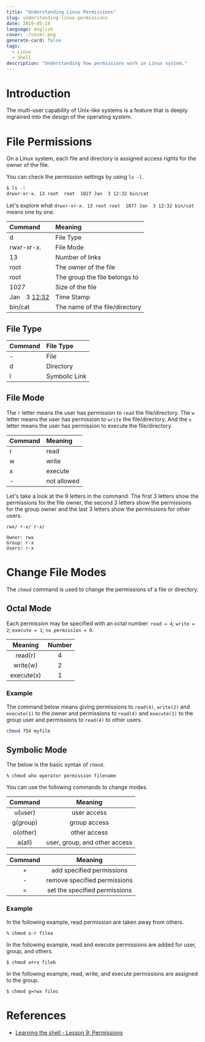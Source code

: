 ```yaml
---
title: "Understanding Linux Permissions"
slug: understanding-linux-permissions
date: 2019-05-14
language: english
cover: ./cover.png
generate-card: false
tags:
  - Linux
  - Shell
description: "Understanding how permissions work in Linux system."
---
```

# Introduction

 The multi-user capability of Unix-like systems is a feature that is deeply ingrained into the design of the operating system.

# File Permissions
On a Linux system, each file and directory is assigned access rights for the owner of the file.

You can check the permission settings by using `ls -l`.

```bash
$ ls -l 
drwxr-xr-x. 13 root  root  1027 Jan  3 12:32 bin/cat
```

Let's explore what `drwxr-xr-x. 13 root root  1077 Jan  3 12:32 bin/cat` means one by one.

| Command | Meaning |
|:--|:--|
|d|File Type|
|rwxr-xr-x.|File Mode|
|13|Number of links|
|root   |The owner of the file|
|root   |The group the file belongs to|
|1027  |Size of the file    |
|Jan　3 <u>12:32</u>   |Time Stamp   |
|bin/cat  |The name of the file/directory|

## File Type
|Command |File Type|
|:--|:--|
|-  |File|
|d  |Directory|
|l   |Symbolic Link|

## File Mode
The `r` letter means the user has permission to `read` the file/directory. The `w` letter means the user has permission to `write` the file/directory. And the `x` letter means the user has permission to execute the file/directory.

|Command |Meaning|
|:--|:--|
|r|read|
|w|write|
|x|execute|
|-|not allowed|

Let's take a look at the 9 letters in the command.
The first 3 letters show the permissions for the file owner, the second 3 letters show the permissions for the group owner and the last 3 letters show the permissions for other users.

```
rwx/ r-x/ r-x/

Owner: rwx
Group: r-x
Users: r-x
```

# Change File Modes
The `chmod` command is used to change the permissions of a file or directory. 

## Octal Mode
Each permission may be specified with an octal number: `read = 4`; `write = 2`; `execute = 1`; `no permission = 0`.

| Meaning　|Number|
|:-:|:-:|
|read(r)   | 4  |
|write(w)  | 2  |
|execute(x)  | 1  |


### Example 

The command below means giving permissions to `read(4)`, `write(2)` and `execute(1)` to the owner and permissions to `read(4)` and `execute(1)` to the group user and permissions to `read(4)` to other users.

```bash
chmod 754 myfile
```

## Symbolic Mode

The below is the basic syntax of `chmod`.

```
% chmod who operator permission filename
```

You can use the following commands to change modes.

| Command | Meaning |
|:-:|:-:|
|u(user)   |user access  |
|g(group)  |group access  |
|o(other)   |other access|
|a(all)   |user, group, and other access   |

| Command | Meaning |
|:-:|:-:|
| +  | add specified permissions |
| - | remove specified permissions  |
| = | set the specified permissions  |


### Example 

In the following example, read permission are taken away from others.

```
% chmod o-r filea
```

In the following example, read and execute permissions are added for user, group, and others.

```
$ chmod a+rx fileb
```

In the following example, read, write, and execute permissions are assigned to the group.

```
$ chmod g=rwx filec
```


# References

- [Learning the shell - Lesson 9: Permissions](http://linuxcommand.org/lc3_lts0090.php)

